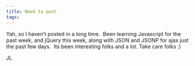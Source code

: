 ```yaml
---
title: Need ta post
tags: 
---
```

Yah, so I haven’t posted in a long time.  Been learning Javascript for the past week, and jQuery this week, along with JSON and JSONP for ajax just the past few days.  Its been interesting folks and a lot.
Take care folks :)

JL
